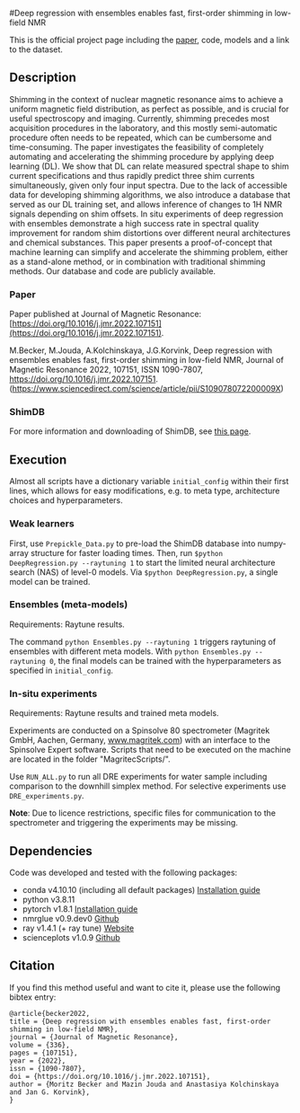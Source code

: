 #Deep regression with ensembles enables fast, first-order shimming in low-field NMR

This is the official project page including the [paper](https://doi.org/10.1016/j.jmr.2022.107151), code, models and a link to the dataset.

## Description

Shimming in the context of nuclear magnetic resonance aims to achieve a uniform magnetic field distribution, as perfect as possible, and is crucial for useful spectroscopy and imaging. Currently, shimming precedes most acquisition procedures in the laboratory, and this mostly semi-automatic procedure often needs to be repeated, which can be cumbersome and time-consuming. The paper investigates the feasibility of completely automating and accelerating the shimming procedure by applying deep learning (DL). We show that DL can relate measured spectral shape to shim current specifications and thus rapidly predict three shim currents simultaneously, given only four input spectra. Due to the lack of accessible data for developing shimming algorithms, we also introduce a database that served as our DL training set, and allows inference of changes to 1H NMR signals depending on shim offsets. In situ experiments of deep regression with ensembles demonstrate a high success rate in spectral quality improvement for random shim distortions over different neural architectures and chemical substances. This paper presents a proof-of-concept that machine learning can simplify and accelerate the shimming problem, either as a stand-alone method, or in combination with traditional shimming methods. Our database and code are publicly available.

### Paper

Paper published at Journal of Magnetic Resonance: [https://doi.org/10.1016/j.jmr.2022.107151](https://doi.org/10.1016/j.jmr.2022.107151).

M.Becker, M.Jouda, A.Kolchinskaya, J.G.Korvink, Deep regression with ensembles enables fast, first-order shimming in low-field NMR, Journal of Magnetic Resonance 2022, 107151, ISSN 1090-7807, https://doi.org/10.1016/j.jmr.2022.107151. (https://www.sciencedirect.com/science/article/pii/S109078072200009X)


### ShimDB 

For more information and downloading of ShimDB, see [this page](https://github.com/mobecks/ShimDB).

## Execution

Almost all scripts have a dictionary variable ```initial_config``` within their first lines, which allows for easy modifications, e.g. to meta type, architecture choices and hyperparameters.

### Weak learners

First, use ```Prepickle_Data.py``` to pre-load the ShimDB database into numpy-array structure for faster loading times.
Then, run ```$python DeepRegression.py --raytuning 1``` to start the limited neural architecture search (NAS) of level-0 models.
Via ```$python DeepRegression.py```, a single model can be trained.


### Ensembles (meta-models)

Requirements: Raytune results.

The command ```python Ensembles.py --raytuning 1``` triggers raytuning of ensembles with different meta models.
With ```python Ensembles.py --raytuning 0```, the final models can be trained with the hyperparameters as specified in ```initial_config```.

### In-situ experiments

Requirements: Raytune results and trained meta models.

Experiments are conducted on a Spinsolve 80 spectrometer (Magritek GmbH, Aachen, Germany, www.magritek.com) with an interface to the Spinsolve Expert software. Scripts that need to be executed on the machine are located in the folder "MagritecScripts/".

Use ```RUN_ALL.py``` to run all DRE experiments for water sample including comparison to the downhill simplex method. 
For selective experiments use ```DRE_experiments.py```.

**Note**: Due to licence restrictions, specific files for communication to the spectrometer and triggering the experiments may be missing.


## Dependencies
Code was developed and tested with the following packages: 

- conda v4.10.10 (including all default packages) [Installation guide](https://docs.anaconda.com/anaconda/install/index.html)
- python v3.8.11
- pytorch v1.8.1 [Installation guide](https://pytorch.org/get-started/locally/)
- nmrglue v0.9.dev0 [Github](https://github.com/jjhelmus/nmrglue)
- ray v1.4.1 (+ ray tune) [Website](https://docs.ray.io/en/latest/tune/index.html)
- scienceplots v1.0.9 [Github](https://github.com/garrettj403/SciencePlots)


## Citation

If you find this method useful and want to cite it, please use the following bibtex entry:

```
@article{becker2022,
title = {Deep regression with ensembles enables fast, first-order shimming in low-field NMR},
journal = {Journal of Magnetic Resonance},
volume = {336},
pages = {107151},
year = {2022},
issn = {1090-7807},
doi = {https://doi.org/10.1016/j.jmr.2022.107151},
author = {Moritz Becker and Mazin Jouda and Anastasiya Kolchinskaya and Jan G. Korvink},
}
```